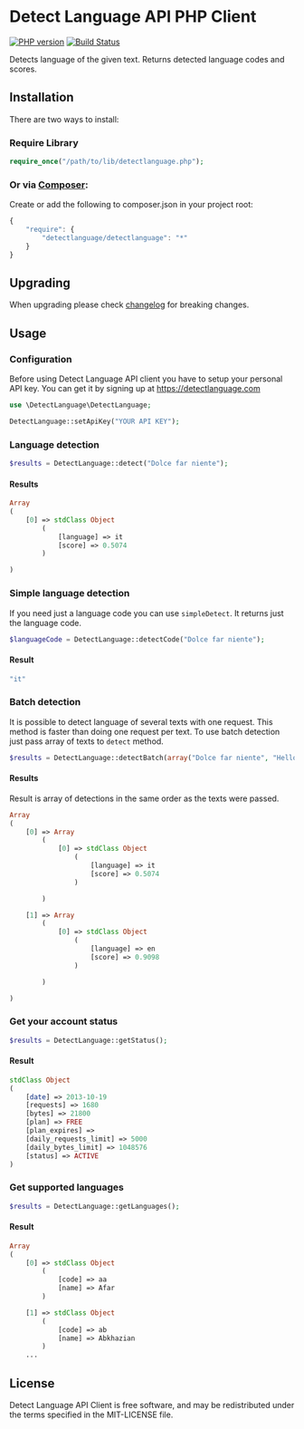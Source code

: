 Detect Language API PHP Client
========

[![PHP version](https://badge.fury.io/ph/detectlanguage%2Fdetectlanguage.svg)](https://badge.fury.io/ph/detectlanguage%2Fdetectlanguage)
[![Build Status](https://github.com/detectlanguage/detectlanguage-php/actions/workflows/main.yml/badge.svg)](https://github.com/detectlanguage/detectlanguage-php/actions)

Detects language of the given text. Returns detected language codes and scores.


## Installation

There are two ways to install:

### Require Library

```php
require_once("/path/to/lib/detectlanguage.php");
```

### Or via [Composer](http://getcomposer.org/):

Create or add the following to composer.json in your project root:
```javascript
{
    "require": {
        "detectlanguage/detectlanguage": "*"
    }
}
```

## Upgrading

When upgrading please check [changelog](CHANGELOG.md) for breaking changes.

## Usage

### Configuration

Before using Detect Language API client you have to setup your personal API key.
You can get it by signing up at https://detectlanguage.com

```php
use \DetectLanguage\DetectLanguage;

DetectLanguage::setApiKey("YOUR API KEY");
```

### Language detection

```php
$results = DetectLanguage::detect("Dolce far niente");
```

#### Results

```php
Array
(
    [0] => stdClass Object
        (
            [language] => it
            [score] => 0.5074
        )

)
```

### Simple language detection

If you need just a language code you can use `simpleDetect`. It returns just the language code.

```php
$languageCode = DetectLanguage::detectCode("Dolce far niente");
```

#### Result

```php
"it"
```

### Batch detection

It is possible to detect language of several texts with one request.
This method is faster than doing one request per text.
To use batch detection just pass array of texts to `detect` method.

```php
$results = DetectLanguage::detectBatch(array("Dolce far niente", "Hello world"));
```

#### Results

Result is array of detections in the same order as the texts were passed.

```php
Array
(
    [0] => Array
        (
            [0] => stdClass Object
                (
                    [language] => it
                    [score] => 0.5074
                )

        )

    [1] => Array
        (
            [0] => stdClass Object
                (
                    [language] => en
                    [score] => 0.9098
                )

        )

)
```

### Get your account status

```php
$results = DetectLanguage::getStatus();
```

#### Result

```php
stdClass Object
(
    [date] => 2013-10-19
    [requests] => 1680
    [bytes] => 21800
    [plan] => FREE
    [plan_expires] =>
    [daily_requests_limit] => 5000
    [daily_bytes_limit] => 1048576
    [status] => ACTIVE
)
```

### Get supported languages

```php
$results = DetectLanguage::getLanguages();
```

#### Result

```php
Array
(
    [0] => stdClass Object
        (
            [code] => aa
            [name] => Afar
        )

    [1] => stdClass Object
        (
            [code] => ab
            [name] => Abkhazian
        )
    ...
```

## License

Detect Language API Client is free software, and may be redistributed under the terms specified in the MIT-LICENSE file.
